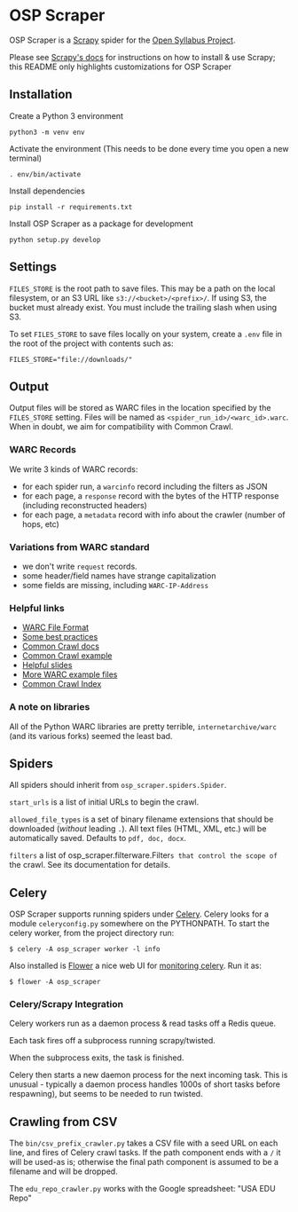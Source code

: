 # OSP Scraper

OSP Scraper is a [Scrapy](http://scrapy.org) spider for the [Open Syllabus Project](http://opensyllabusproject.org/).

Please see [Scrapy's docs](http://doc.scrapy.org) for instructions on how to
install & use Scrapy; this README only highlights customizations for OSP Scraper

## Installation
Create a Python 3 environment
```
python3 -m venv env
```
Activate the environment (This needs to be done every time you open a new terminal)
```
. env/bin/activate
```
Install dependencies
```
pip install -r requirements.txt
```
Install OSP Scraper as a package for development
```
python setup.py develop
```

## Settings

`FILES_STORE` is the root path to save files. This may be a path on the local
filesystem, or an S3 URL like `s3://<bucket>/<prefix>/`. If using S3, the
bucket must already exist. You must include the trailing slash when using S3.

To set `FILES_STORE` to save files locally on your system, create a `.env` file in the root of the project with contents such as:
```
FILES_STORE="file://downloads/"
```

## Output

Output files will be stored as WARC files in the location specified by the
`FILES_STORE` setting. Files will be named as
`<spider_run_id>/<warc_id>.warc`. When in doubt, we aim for compatibility
with Common Crawl.

### WARC Records
We write 3 kinds of WARC records:

* for each spider run, a `warcinfo` record including the filters as JSON
* for each page, a `response` record with the bytes of the HTTP response (including reconstructed headers)
* for each page, a `metadata` record with info about the crawler (number of hops, etc)

### Variations from WARC standard
* we don't write `request` records.
* some header/field names have strange capitalization
* some fields are missing, including `WARC-IP-Address`

### Helpful links

* [WARC File Format](http://archive-access.sourceforge.net/warc/warc_file_format-0.16.html)
* [Some best practices](http://www.netpreserve.org/sites/default/files/resources/WARC_Guidelines_v1.pdf)
* [Common Crawl docs](http://commoncrawl.org/the-data/get-started/)
* [Common Crawl example](https://gist.github.com/Smerity/e750f0ef0ab9aa366558#file-bbc-warc)
* [Helpful slides](http://connect.ala.org/files/2015-06-27_ALCTS_PARS_PMIG_web_archives.pdf)
* [More WARC example files](https://mementoweb.github.io/SiteStory/warcfile_example.html)
* [Common Crawl Index](http://commoncrawl.org/2015/04/announcing-the-common-crawl-index/)

### A note on libraries

All of the Python WARC libraries are pretty terrible, `internetarchive/warc`
(and its various forks) seemed the least bad.

## Spiders
All spiders should inherit from `osp_scraper.spiders.Spider`.

`start_urls` is a list of initial URLs to begin the crawl.

`allowed_file_types` is a set of binary filename extensions that should be
downloaded (*without* leading `.`). All text files (HTML, XML, etc.) will be
automatically saved. Defaults to `pdf, doc, docx`.

`filters` a list of osp_scraper.filterware.Filter`s that control the scope of
`the crawl. See its documentation for details.

## Celery

OSP Scraper supports running spiders under
[Celery](http://www.celeryproject.org/). Celery looks for a module
`celeryconfig.py` somewhere on the PYTHONPATH. To start the celery worker,
from the project directory run:

    $ celery -A osp_scraper worker -l info

Also installed is [Flower](https://flower.readthedocs.io/en/latest/) a nice
web UI for [monitoring celery](http://localhost:5555/). Run it as:

    $ flower -A osp_scraper

### Celery/Scrapy Integration
Celery workers run as a daemon process & read tasks off a Redis queue.

Each task fires off a subprocess running scrapy/twisted.

When the subprocess exits, the task is finished.

Celery then starts a new daemon process for the next incoming task. This is
unusual - typically a daemon process handles 1000s of short tasks before
respawning), but seems to be needed to run twisted.

## Crawling from CSV

The `bin/csv_prefix_crawler.py` takes a CSV file with a
seed URL on each line, and fires of Celery crawl tasks. If the path component
ends with a `/` it will be used-as is; otherwise the final path component is
assumed to be a filename and will be dropped.

The `edu_repo_crawler.py` works with the Google spreadsheet: "USA EDU Repo"
